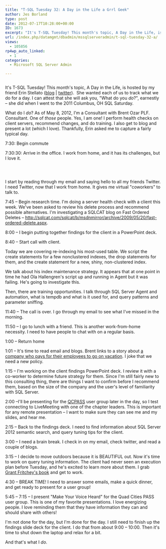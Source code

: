 ```yaml
---
title: "T-SQL Tuesday 32: A Day in the Life a Grrl Geek"
author: Jes Borland
type: post
date: 2012-07-17T10:28:00+00:00
ID: 1673
excerpt: "It's T-SQL Tuesday! This month's topic, A Day in the Life, is hosted by my friend Erin Stellato.  She wanted each of us to track what we do for a day. I can attest that she will ask you, \"What do you do?\", earnestly – she did when I wen&hellip;"
url: /index.php/datamgmt/dbadmin/mssqlserveradmin/t-sql-tuesday-32-a/
views:
  - 105856
rp4wp_auto_linked:
  - 1
categories:
  - Microsoft SQL Server Admin

---
```

[][1]

<p style="text-align: center;">
  <img src="http://sqlblog.com/blogs/argenis_fernandez/TSQL2sDay150x150_thumb_2AA4EA0F.jpg" alt="" />
</p>

It's T-SQL Tuesday! This month's topic, A Day in the Life, is hosted by my friend Erin Stellato ([blog][2] | [twitter][3]).  She wanted each of us to track what we do for a day. I can attest that she will ask you, "What do you _do_?", earnestly – she did when I went to the 2011 Columbus, OH SQL Saturday.

What do I _do_? As of May 8, 2012, I'm a Consultant with Brent Ozar PLF. Consultant. One of _those_ people. Yes, I am one! I perform health checks on client servers, recommend changes, and do training. I also get to blog and present a lot (which I love). Thankfully, Erin asked me to capture a fairly typical day.

7:30: Begin commute

7:30:30: Arrive in the office. I work from home, and it has its challenges, but I love it.

 

<p style="text-align: center;">
  <img src="/wp-content/uploads/users/grrlgeek/my office.jpg" alt="" />
</p>

I start by reading through my email and saying hello to all my friends Twitter. I need Twitter, now that I work from home. It gives me virtual "coworkers" to talk to.

7:45 – Begin research time. I'm doing a server health check with a client this week. We've been asked to review his delete process and recommend possible alternatives. I'm investigating a SQLCAT blog on Fast Ordered Deletes – <http://sqlcat.com/sqlcat/b/msdnmirror/archive/2009/05/20/fast-ordered-delete.aspx>.

8:00 – I begin putting together findings for the client in a PowerPoint deck.

8:40 – Start call with client.

Today we are covering re-indexing his most-used table. We script the create statements for a few nonclustered indexes, the drop statements for them, and the create statement for a new, shiny, non-clustered index.

We talk about his index maintenance strategy. It appears that at one point in time he had Ola Hallengren's script up and running in Agent but it was failing. He's going to investigate this.

Then, there are training opportunities. I talk through SQL Server Agent and automation, what is tempdb and what is it used for, and query patterns and parameter sniffing.

11:40 – The call is over. I go through my email to see what I've missed in the morning.

11:50 – I go to lunch with a friend. This is another work-from-home necessity. I need to have people to chat with on a regular basis.

1:00 – Return home

1:01 – It's time to read email and blogs. Brent links to a story about [a company who pays for their employees to go on vacation][4]. I joke that we need a new policy.

1:15 – I'm working on the client findings PowerPoint deck. I review it with a co-worker to determine future strategy for them. Since I'm still fairly new to this consulting thing, there are things I want to confirm before I recommend them, based on the size of the company and the user's level of familiarity with SQL Server.

2:00 –I'll be presenting for the [QCPASS][5] user group later in the day, so I test connecting to LiveMeeting with one of the chapter leaders. This is important for any remote presentation – I want to make sure they can see me and my slides, and hear me.

2:15 – Back to the findings deck. I need to find information about SQL Server 2012 semantic search, and query tuning tips for the client.

3:00 – I need a brain break. I check in on my email, check twitter, and read a couple of blogs.

3:15 – I decide to move outdoors because it is BEAUTIFUL out. Now it's time to work on query tuning information. The client had never seen an execution plan before Tuesday, and he's excited to learn more about them. I grab [Grant Fritchey's book][6] and get to work.

4:30 – BREAK TIME! I need to answer some emails, make a quick dinner, and get ready to present for a user group!

5:45 – 7:15 – I present "Make Your Voice Heard" for the Quad Cities PASS user group. This is one of my favorite presentations. I love energizing people. I love reminding them that they have information they can and should share with others!

I'm not done for the day, but I'm done for the day. I still need to finish up the findings slide deck for the client. I do that from about 9:00 – 10:00. Then it's time to shut down the laptop and relax for a bit.

And that's what I _do_.

 [1]: http://erinstellato.com/2012/07/invitation-for-tsql-tuesday-day-life/
 [2]: http://erinstellato.com/
 [3]: http://twitter.com/erinstellato
 [4]: http://www.fullcontact.com/2012/07/10/paid-paid-vacation/
 [5]: http://qcpass.sqlpass.org/
 [6]: http://www.simple-talk.com/books/sql-books/sql-server-execution-plans/